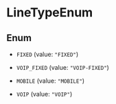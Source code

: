

# LineTypeEnum

## Enum


* `FIXED` (value: `"FIXED"`)

* `VOIP_FIXED` (value: `"VOIP-FIXED"`)

* `MOBILE` (value: `"MOBILE"`)

* `VOIP` (value: `"VOIP"`)



